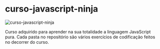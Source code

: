 # curso-javascript-ninja

![curso-javascript-ninja](https://user-images.githubusercontent.com/79111896/180616748-d4370031-00e2-4df2-8b5d-d14025f4d701.png)

Curso adquirido para aprender na sua totalidade a linguagem JavaScript pura.
Cada pasta no repositório são vários exercícios de codificação feitos no decorrer do curso.

